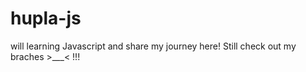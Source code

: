 # hupla-js

will learning Javascript and share my journey here! Still check out my braches >___< !!!
